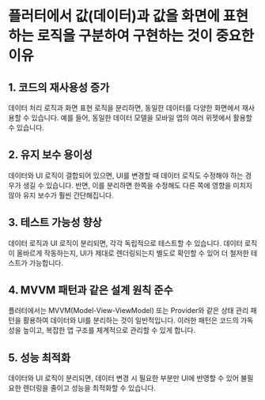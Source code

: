 # 플러터에서 값(데이터)과 값을 화면에 표현하는 로직을 구분하여 구현하는 것이 중요한 이유

## 1. 코드의 재사용성 증가
데이터 처리 로직과 화면 표현 로직을 분리하면, 동일한 데이터를 다양한 화면에서 재사용할 수 있습니다. 예를 들어, 동일한 데이터 모델을 모바일 앱의 여러 위젯에서 활용할 수 있습니다.

## 2. 유지 보수 용이성
데이터와 UI 로직이 결합되어 있으면, UI를 변경할 때 데이터 로직도 수정해야 하는 경우가 생길 수 있습니다. 반면, 이를 분리하면 한쪽을 수정해도 다른 쪽에 영향을 미치지 않아 유지 보수가 훨씬 간단해집니다.

## 3. 테스트 가능성 향상
데이터 로직과 UI 로직이 분리되면, 각각 독립적으로 테스트할 수 있습니다. 데이터 로직이 올바르게 작동하는지, UI가 제대로 렌더링되는지 별도로 확인할 수 있어 더 철저한 테스트가 가능합니다.

## 4. MVVM 패턴과 같은 설계 원칙 준수
플러터에서는 MVVM(Model-View-ViewModel) 또는 Provider와 같은 상태 관리 패턴을 활용하여 데이터와 UI를 분리하는 것이 일반적입니다. 이러한 패턴은 코드의 가독성을 높이고, 복잡한 앱 구조를 체계적으로 관리할 수 있게 합니다.

## 5. 성능 최적화
데이터와 UI 로직이 분리되면, 데이터 변경 시 필요한 부분만 UI에 반영할 수 있어 불필요한 렌더링을 줄이고 성능을 최적화할 수 있습니다.

